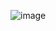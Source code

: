 ![image](https://github.com/Vishal18122002/vishal18/assets/100464577/f3dff28d-e76a-4f03-bbec-065da5d8e1d7)
